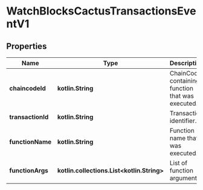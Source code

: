 
# WatchBlocksCactusTransactionsEventV1

## Properties
Name | Type | Description | Notes
------------ | ------------- | ------------- | -------------
**chaincodeId** | **kotlin.String** | ChainCode containing function that was executed. | 
**transactionId** | **kotlin.String** | Transaction identifier. | 
**functionName** | **kotlin.String** | Function name that was executed. | 
**functionArgs** | **kotlin.collections.List&lt;kotlin.String&gt;** | List of function arguments. | 




